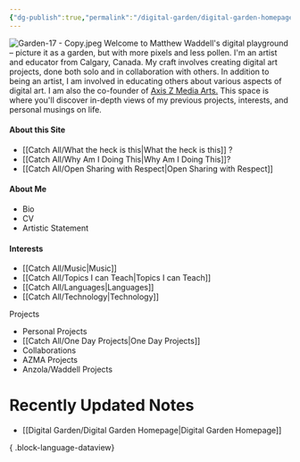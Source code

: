 ```yaml
---
{"dg-publish":true,"permalink":"/digital-garden/digital-garden-homepage/","updated":"2023-12-06T12:44:47.815-07:00"}
---
```


![Garden-17 - Copy.jpeg](/img/user/Attachements/Garden-17%20-%20Copy.jpeg)
Welcome to Matthew Waddell's digital playground – picture it as a garden, but with more pixels and less pollen. I'm an artist and educator from Calgary, Canada. My craft involves creating digital art projects, done both solo and in collaboration with others. In addition to being an artist, I am involved in educating others about various aspects of digital art. I am also the co-founder of [Axis Z Media Arts.](https://azmadigital.com/) This space is where you'll discover in-depth views of my previous projects, interests, and personal musings on life. 

#### About this Site 
- [[Catch All/What the heck is this\|What the heck is this]] ?
- [[Catch All/Why Am I Doing This\|Why Am I Doing This]]?
-  [[Catch All/Open Sharing with Respect\|Open Sharing with Respect]]
####  About Me
- Bio
- CV
- Artistic Statement

#### Interests
- [[Catch All/Music\|Music]]
- [[Catch All/Topics I can Teach\|Topics I can Teach]]
- [[Catch All/Languages\|Languages]]
- [[Catch All/Technology\|Technology]]

Projects
- Personal Projects
- [[Catch All/One Day Projects\|One Day Projects]]
- Collaborations
- AZMA Projects
- Anzola/Waddell Projects

# Recently Updated Notes
- [[Digital Garden/Digital Garden Homepage\|Digital Garden Homepage]]

{ .block-language-dataview}
